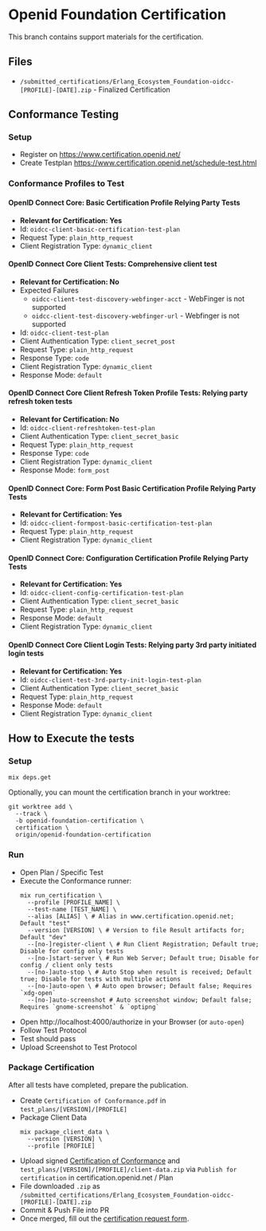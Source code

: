 # Openid Foundation Certification

This branch contains support materials for the certification.

## Files

* `/submitted_certifications/Erlang_Ecosystem_Foundation-oidcc-[PROFILE]-[DATE].zip` - Finalized Certification

## Conformance Testing

### Setup

- Register on https://www.certification.openid.net/
- Create Testplan https://www.certification.openid.net/schedule-test.html

### Conformance Profiles to Test

#### OpenID Connect Core: Basic Certification Profile Relying Party Tests

- **Relevant for Certification: Yes**
- Id: `oidcc-client-basic-certification-test-plan`
- Request Type: `plain_http_request`
- Client Registration Type: `dynamic_client`

#### OpenID Connect Core Client Tests: Comprehensive client test

- **Relevant for Certification: No**
- Expected Failures
  - `oidcc-client-test-discovery-webfinger-acct` - WebFinger is not supported
  - `oidcc-client-test-discovery-webfinger-url` - Webfinger is not supported
- Id: `oidcc-client-test-plan`
- Client Authentication Type: `client_secret_post`
- Request Type: `plain_http_request`
- Response Type: `code`
- Client Registration Type: `dynamic_client`
- Response Mode: `default`

#### OpenID Connect Core Client Refresh Token Profile Tests: Relying party refresh token tests

- **Relevant for Certification: No**
- Id: `oidcc-client-refreshtoken-test-plan`
- Client Authentication Type: `client_secret_basic`
- Request Type: `plain_http_request`
- Response Type: `code`
- Client Registration Type: `dynamic_client`
- Response Mode: `form_post`

#### OpenID Connect Core: Form Post Basic Certification Profile Relying Party Tests

- **Relevant for Certification: Yes**
- Id: `oidcc-client-formpost-basic-certification-test-plan`
- Request Type: `plain_http_request`
- Client Registration Type: `dynamic_client`

#### OpenID Connect Core: Configuration Certification Profile Relying Party Tests

- **Relevant for Certification: Yes**
- Id: `oidcc-client-config-certification-test-plan`
- Client Authentication Type: `client_secret_basic`
- Request Type: `plain_http_request`
- Response Mode: `default`
- Client Registration Type: `dynamic_client`

#### OpenID Connect Core Client Login Tests: Relying party 3rd party initiated login tests

- **Relevant for Certification: Yes**
- Id: `oidcc-client-test-3rd-party-init-login-test-plan`
- Client Authentication Type: `client_secret_basic`
- Request Type: `plain_http_request`
- Response Mode: `default`
- Client Registration Type: `dynamic_client`

## How to Execute the tests

### Setup

```console
mix deps.get
```

Optionally, you can mount the certification branch in your worktree:

```console
git worktree add \
  --track \
  -b openid-foundation-certification \
  certification \
  origin/openid-foundation-certification
```

### Run

- Open Plan / Specific Test
- Execute the Conformance runner:
  ```console
  mix run_certification \
    --profile [PROFILE_NAME] \
    --test-name [TEST_NAME] \
    --alias [ALIAS] \ # Alias in www.certification.openid.net; Default "test"
    --version [VERSION] \ # Version to file Result artifacts for; Default "dev"
    --[no-]register-client \ # Run Client Registration; Default true; Disable for config only tests
    --[no-]start-server \ # Run Web Server; Default true; Disable for config / client only tests
    --[no-]auto-stop \ # Auto Stop when result is received; Default true; Disable for tests with multiple actions
    --[no-]auto-open \ # Auto open browser; Default false; Requires `xdg-open`
    --[no-]auto-screenshot # Auto screenshot window; Default false; Requires `gnome-screenshot` & `optipng`
  ```
- Open http://localhost:4000/authorize in your Browser (or `auto-open`)
- Follow Test Protocol
- Test should pass
- Upload Screenshot to Test Protocol

### Package Certification

After all tests have completed, prepare the publication.

- Create `Certification of Conformance.pdf` in `test_plans/[VERSION]/[PROFILE]`
- Package Client Data
  ```console
  mix package_client_data \
    --version [VERSION] \
    --profile [PROFILE]
  ```
- Upload signed
  [Certification of Conformance](https://openid.net/wordpress-content/uploads/2021/07/OpenID-Certification-of-Conformance.pdf) and
  `test_plans/[VERSION]/[PROFILE]/client-data.zip` via
  `Publish for certification` in certification.openid.net / Plan
- File downloaded `.zip` as
  `/submitted_certifications/Erlang_Ecosystem_Foundation-oidcc-[PROFILE]-[DATE].zip`
- Commit & Push File into PR
- Once merged, fill out the
  [certification request form](https://openid.atlassian.net/servicedesk/customer/portal/3/group/3/create/10016).
